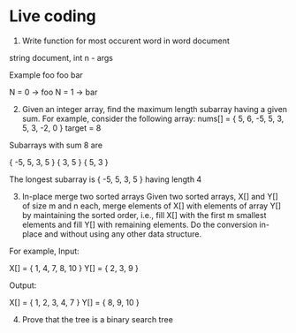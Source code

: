 # Live coding

1. Write function for most occurent word in word document

string document, int n - args 

Example
foo foo bar

N = 0 -> foo
N = 1 -> bar


2. Given an integer array, find the maximum length subarray having a given sum.
For example, consider the following array:
nums[] = { 5, 6, -5, 5, 3, 5, 3, -2, 0 }
target = 8
 
 
Subarrays with sum 8 are
 
{ -5, 5, 3, 5 }
{ 3, 5 }
{ 5, 3 }
 
The longest subarray is { -5, 5, 3, 5 } having length 4

3. In-place merge two sorted arrays
Given two sorted arrays, X[] and Y[] of size m and n each, merge elements of X[] with elements of array Y[] by maintaining the sorted order, i.e., 
fill X[] with the first m smallest elements and fill Y[] with remaining elements.
Do the conversion in-place and without using any other data structure.
 
For example,
Input:
 
X[] = { 1, 4, 7, 8, 10 }
Y[] = { 2, 3, 9 }
 
Output:
 
X[] = { 1, 2, 3, 4, 7 }
Y[] = { 8, 9, 10 }

4. Prove that the tree is a binary search tree